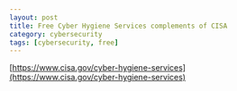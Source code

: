```yaml
---
layout: post
title: Free Cyber Hygiene Services complements of CISA
category: cybersecurity
tags: [cybersecurity, free]
---
```

[https://www.cisa.gov/cyber-hygiene-services](https://www.cisa.gov/cyber-hygiene-services)